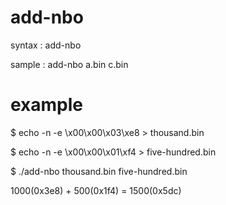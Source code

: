 # add-nbo
syntax : add-nbo <file1> <file2>
  
sample : add-nbo a.bin c.bin

# example
$ echo -n -e \\x00\\x00\\x03\\xe8 > thousand.bin

$ echo -n -e \\x00\\x00\\x01\\xf4 > five-hundred.bin
  
$ ./add-nbo thousand.bin five-hundred.bin
  
1000(0x3e8) + 500(0x1f4) = 1500(0x5dc)
